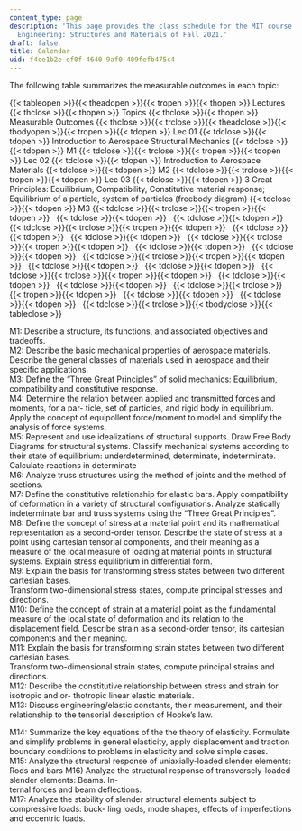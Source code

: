 ```yaml
---
content_type: page
description: 'This page provides the class schedule for the MIT course 16.001 Unified
  Engineering: Structures and Materials of Fall 2021.'
draft: false
title: Calendar
uid: f4ce1b2e-ef0f-4640-9af0-409fefb475c4
---
```

The following table summarizes the measurable outcomes in each topic:

{{< tableopen >}}{{< theadopen >}}{{< tropen >}}{{< thopen >}}
Lectures
{{< thclose >}}{{< thopen >}}
Topics
{{< thclose >}}{{< thopen >}}
Measurable Outcomes
{{< thclose >}}{{< trclose >}}{{< theadclose >}}{{< tbodyopen >}}{{< tropen >}}{{< tdopen >}}
Lec 01
{{< tdclose >}}{{< tdopen >}}
Introduction to Aerospace Structural Mechanics
{{< tdclose >}}{{< tdopen >}}
M1
{{< tdclose >}}{{< trclose >}}{{< tropen >}}{{< tdopen >}}
Lec 02
{{< tdclose >}}{{< tdopen >}}
Introduction to Aerospace Materials
{{< tdclose >}}{{< tdopen >}}
M2
{{< tdclose >}}{{< trclose >}}{{< tropen >}}{{< tdopen >}}
Lec 03
{{< tdclose >}}{{< tdopen >}}
3 Great Principles: Equilibrium, Compatibility, Constitutive material response; Equilibrium of a particle, system of particles (freebody diagram)
{{< tdclose >}}{{< tdopen >}}
M3
{{< tdclose >}}{{< trclose >}}{{< tropen >}}{{< tdopen >}}
 
{{< tdclose >}}{{< tdopen >}}
 
{{< tdclose >}}{{< tdopen >}}
 
{{< tdclose >}}{{< trclose >}}{{< tropen >}}{{< tdopen >}}
 
{{< tdclose >}}{{< tdopen >}}
 
{{< tdclose >}}{{< tdopen >}}
 
{{< tdclose >}}{{< trclose >}}{{< tropen >}}{{< tdopen >}}
 
{{< tdclose >}}{{< tdopen >}}
 
{{< tdclose >}}{{< tdopen >}}
 
{{< tdclose >}}{{< trclose >}}{{< tropen >}}{{< tdopen >}}
 
{{< tdclose >}}{{< tdopen >}}
 
{{< tdclose >}}{{< tdopen >}}
 
{{< tdclose >}}{{< trclose >}}{{< tropen >}}{{< tdopen >}}
 
{{< tdclose >}}{{< tdopen >}}
 
{{< tdclose >}}{{< tdopen >}}
 
{{< tdclose >}}{{< trclose >}}{{< tropen >}}{{< tdopen >}}
 
{{< tdclose >}}{{< tdopen >}}
 
{{< tdclose >}}{{< tdopen >}}
 
{{< tdclose >}}{{< trclose >}}{{< tbodyclose >}}{{< tableclose >}}

M1: Describe a structure, its functions, and associated objectives and tradeoffs.     
M2: Describe the basic mechanical properties of aerospace materials. Describe the general classes of materials used in aerospace and their specific applications.     
M3: Define the “Three Great Principles” of solid mechanics: Equilibrium, compatibility and constitutive response.     
M4: Determine the relation between applied and transmitted forces and moments, for a par- ticle, set of particles, and rigid body in equilibrium. Apply the concept of equipollent force/moment to model and simplify the analysis of force systems.     
M5: Represent and use idealizations of structural supports. Draw Free Body Diagrams for structural systems. Classify mechanical systems according to their state of equilibrium: underdetermined, determinate, indeterminate. Calculate reactions in determinate     
M6: Analyze truss structures using the method of joints and the method of sections.     
M7: Define the constitutive relationship for elastic bars. Apply compatibility of deformation in a variety of structural configurations. Analyze statically indeterminate bar and truss systems using the “Three Great Principles”.     
M8: Define the concept of stress at a material point and its mathematical representation as a second-order tensor. Describe the state of stress at a point using cartesian tensorial components, and their meaning as a measure of the local measure of loading at material points in structural systems. Explain stress equilibrium in differential form.     
M9: Explain the basis for transforming stress states between two different cartesian bases.     
Transform two-dimensional stress states, compute principal stresses and directions.     
M10: Define the concept of strain at a material point as the fundamental measure of the local state of deformation and its relation to the displacement field. Describe strain as a second-order tensor, its cartesian components and their meaning.     
M11: Explain the basis for transforming strain states between two different cartesian bases.     
Transform two-dimensional strain states, compute principal strains and directions.     
M12: Describe the constitutive relationship between stress and strain for isotropic and or- thotropic linear elastic materials.     
M13: Discuss engineering/elastic constants, their measurement, and their relationship to the tensorial description of Hooke’s law.

M14: Summarize the key equations of the the theory of elasticity. Formulate and simplify problems in general elasticity, apply displacement and traction boundary conditions to problems in elasticity and solve simple cases.     
M15: Analyze the structural response of uniaxially-loaded slender elements: Rods and bars M16) Analyze the structural response of transversely-loaded slender elements: Beams. In-     
ternal forces and beam deflections.     
M17: Analyze the stability of slender structural elements subject to compressive loads: buck- ling loads, mode shapes, effects of imperfections and eccentric loads.